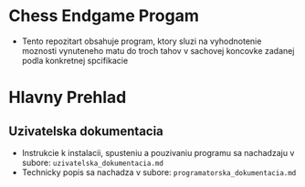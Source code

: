 # Chess Endgame Progam
- Tento repozitart obsahuje program, ktory sluzi na vyhodnotenie moznosti vynuteneho matu do troch tahov v sachovej koncovke
zadanej podla konkretnej spcifikacie
# Hlavny Prehlad
## Uzivatelska dokumentacia
- Instrukcie k instalacii, spusteniu a pouzivaniu programu sa nachadzaju v subore: ```uzivatelska_dokumentacia.md```
- Technicky popis sa nachadza v subore: ```programatorska_dokumentacia.md```
